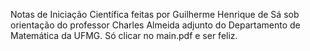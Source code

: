Notas de Iniciação Científica feitas por Guilherme Henrique de Sá sob orientação do professor Charles Almeida adjunto do Departamento de Matemática da UFMG.
Só clicar no main.pdf e ser feliz.

